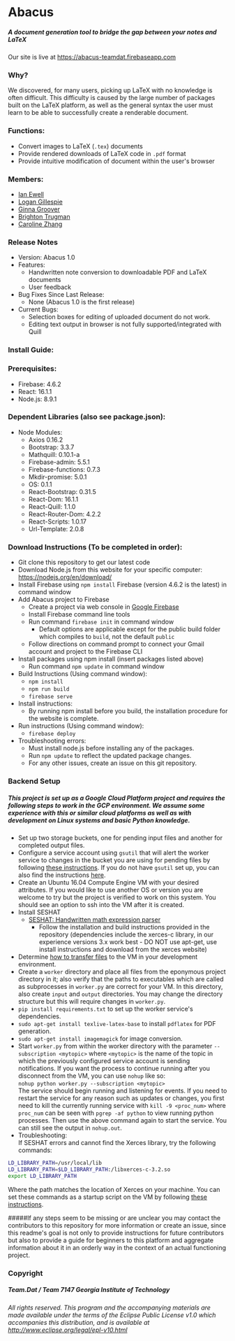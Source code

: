 # Abacus
##### A document generation tool to bridge the gap between your notes and LaTeX
Our site is live at https://abacus-teamdat.firebaseapp.com

### Why?
We discovered, for many users, picking up LaTeX with no knowledge
is often difficult. This difficulty is caused by the
large number of packages built on the LaTeX platform, as well
as the general syntax the user must learn to be able to successfully
create a renderable document.

### Functions:
* Convert images to LaTeX (`.tex`) documents
* Provide rendered downloads of LaTeX code in `.pdf` format
* Provide intuitive modification of document within the user's browser

### Members:
* [Ian Ewell](https://github.com/iewell)
* [Logan Gillespie](https://github.com/logancgillespie)
* [Ginna Groover](https://github.com/ggroover)
* [Brighton Trugman](https://github.com/brightont)
* [Caroline Zhang](https://github.com/czhang363)

### Release Notes
* Version: Abacus 1.0
* Features:
  * Handwritten note conversion to downloadable PDF and LaTeX documents
  * User feedback
* Bug Fixes Since Last Release:
  * None (Abacus 1.0 is the first release)
* Current Bugs:
  * Selection boxes for editing of uploaded document do not work.
  * Editing text output in browser is not fully supported/integrated with Quill

### Install Guide:
### Prerequisites:
  * Firebase: 4.6.2
  * React: 16.1.1
  * Node.js: 8.9.1
### Dependent Libraries (also see package.json):
  * Node Modules:
    * Axios 0.16.2
    * Bootstrap: 3.3.7
    * Mathquill: 0.10.1-a
    * Firebase-admin: 5.5.1
    * Firebase-functions: 0.7.3
    * Mkdir-promise: 5.0.1
    * OS: 0.1.1
    * React-Bootstrap: 0.31.5
    * React-Dom: 16.1.1
    * React-Quill: 1.1.0
    * React-Router-Dom: 4.2.2
    * React-Scripts: 1.0.17
    * Url-Template: 2.0.8

### Download Instructions (To be completed in order):
 * Git clone this repository to get our latest code
 * Download Node.js from this website for your specific computer: https://nodejs.org/en/download/
 * Install Firebase using `npm install` Firebase (version 4.6.2 is the latest) in command window
 * Add Abacus project to Firebase
   * Create a project via web console in [Google Firebase](https://firebase.google.com/)
   * Install Firebase command line tools
   * Run command `firebase init` in command window
        * Default options are applicable except for the public build folder which compiles to `build`, not the default `public`
   * Follow directions on command prompt to connect your Gmail account and project to the Firebase CLI
 * Install packages using npm install (insert packages listed above)
   * Run command `npm update` in command window
 * Build Instructions (Using command window):
   * `npm install`
   * `npm run build`
   * `firebase serve`
 * Install instructions:
   * By running npm install before you build, the installation procedure for the website is complete.
 * Run instructions (Using command window):
   * `firebase deploy`
 * Troubleshooting errors:
   * Must install node.js before installing any of the packages.
   * Run `npm update` to reflect the updated package changes.
   * For any other issues, create an issue on this git repository.

### Backend Setup
##### This project is set up as a Google Cloud Platform project and requires the following steps to work in the GCP environment. We assume some experience with this or similar cloud platforms as well as with development on Linux systems and basic Python knowledge.
* Set up two storage buckets, one for pending input files and another for completed output files.
* Configure a service account using `gsutil` that will alert the worker service to changes in the bucket you are using for pending files by following [these instructions](https://cloud.google.com/solutions/media-processing-pub-sub-compute-engine#creating-sa). If you do not have `gsutil` set up, you can also find the instructions [here](https://cloud.google.com/sdk/docs/#deb).
* Create an Ubuntu 16.04 Compute Engine VM with your desired attributes. If you would like to use another OS or version you are welcome to try but the project is verified to work on this system. You should see an option to ssh into the VM after it is created.
* Install SESHAT
  * [SESHAT: Handwritten math expression parser](https://github.com/falvaro/seshat)
    * Follow the installation and build instructions provided in the repository (dependencies include the xerces-c library, in our experience versions 3.x work best - DO NOT use apt-get, use install instructions and download from the xerces website)
* Determine [how to transfer files](https://cloud.google.com/compute/docs/instances/transfer-files) to the VM in your development environment.
* Create a `worker` directory and place all files from the eponymous project directory in it; also verify that the paths to executables which are called as subprocesses in `worker.py` are correct for your VM. In this directory, also create `input` and `output` directories. You may change the directory structure but this will require changes in `worker.py`.
* `pip install requirements.txt` to set up the worker service's dependencies.
* `sudo apt-get install texlive-latex-base` to install `pdflatex` for PDF generation.
* `sudo apt-get install imagemagick` for image conversion.
* Start `worker.py` from within the worker directory with the parameter `--subscription <mytopic>` where `<mytopic>` is the name of the topic in which the previously configured service account is sending notifications. If you want the process to continue running after you disconnect from the VM, you can use `nohup` like so:  
`nohup python worker.py --subscription <mytopic>`  
The service should begin running and listening for events. If you need to restart the service for any reason such as updates or changes, you first need to kill the currently running service with `kill -9 <proc_num>` where `proc_num` can be seen with `pgrep -af python` to view running python processes. Then use the above command again to start the service. You can still see the output in `nohup.out`.
* Troubleshooting:   
If SESHAT errors and cannot find the Xerces library, try the following commands:  
```bash
LD_LIBRARY_PATH=/usr/local/lib
LD_LIBRARY_PATH=$LD_LIBRARY_PATH:/libxerces-c-3.2.so
export LD_LIBRARY_PATH
```   
Where the path matches the location of Xerces on your machine. You can set these commands as a startup script on the VM by following [these instructions](https://cloud.google.com/compute/docs/startupscript).   

#####If any steps seem to be missing or are unclear you may contact the contributors to this repository for more information or create an issue, since this readme's goal is not only to provide instructions for future contributors but also to provide a guide for beginners to this platform and aggregate information about it in an orderly way in the context of an actual functioning project.  

### Copyright
##### Team.Dat / Team 7147 Georgia Institute of Technology
###### All rights reserved. This program and the accompanying materials are made available under the terms of the Eclipse Public License v1.0 which accompanies this distribution, and is available at http://www.eclipse.org/legal/epl-v10.html